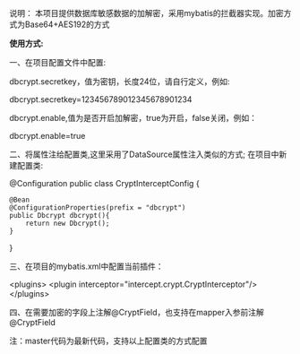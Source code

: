 说明：
本项目提供数据库敏感数据的加解密，采用mybatis的拦截器实现。加密方式为Base64+AES192的方式

**使用方式:**

一、在项目配置文件中配置:

dbcrypt.secretkey，值为密钥，长度24位，请自行定义，例如:

dbcrypt.secretkey=123456789012345678901234

dbcrypt.enable,值为是否开启加解密，true为开启，false关闭，例如：

dbcrypt.enable=true

二、将属性注给配置类,这里采用了DataSource属性注入类似的方式;
在项目中新建配置类:

@Configuration
public class CryptInterceptConfig {

    @Bean
    @ConfigurationProperties(prefix = "dbcrypt")
    public Dbcrypt dbcrypt(){
        return new Dbcrypt();
    }

}

三、在项目的mybatis.xml中配置当前插件：

&lt;plugins&gt;
      &lt;plugin interceptor="intercept.crypt.CryptInterceptor"/&gt;
&lt;/plugins&gt;

四、在需要加密的字段上注解@CryptField，也支持在mapper入参前注解@CryptField


注：master代码为最新代码，支持以上配置类的方式配置
